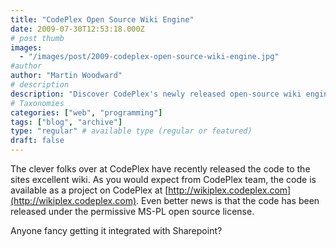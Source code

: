 ```yaml
---
title: "CodePlex Open Source Wiki Engine"
date: 2009-07-30T12:53:18.000Z
# post thumb
images:
  - "/images/post/2009-codeplex-open-source-wiki-engine.jpg"
#author
author: "Martin Woodward"
# description
description: "Discover CodePlex's newly released open-source wiki engine, available under the permissive MS-PL licence—perfect for SharePoint integration!"
# Taxonomies
categories: ["web", "programming"]
tags: ["blog", "archive"]
type: "regular" # available type (regular or featured)
draft: false
---
```


The clever folks over at CodePlex have recently released the code to the sites excellent wiki. As you would expect from CodePlex team, the code is available as a project on CodePlex at [http://wikiplex.codeplex.com](http://wikiplex.codeplex.com). Even better news is that the code has been released under the permissive MS-PL open source license.

Anyone fancy getting it integrated with Sharepoint?
